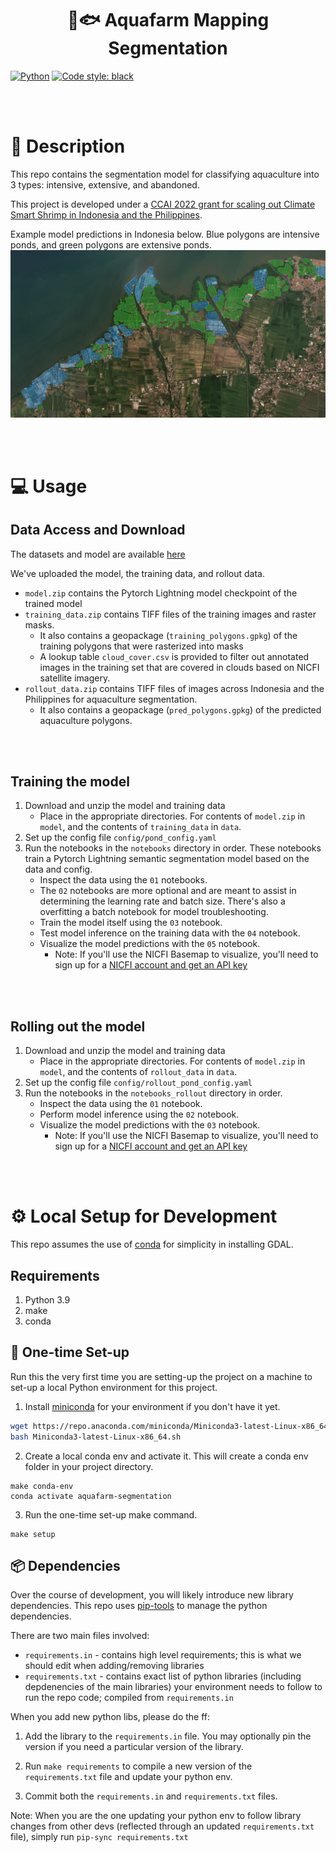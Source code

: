 <div align="center">

# 🦐🐟 Aquafarm Mapping Segmentation

</div>

<a href="https://www.python.org/"><img alt="Python" src="https://img.shields.io/badge/-Python 3.9-blue?style=for-the-badge&logo=python&logoColor=white"></a>
<a href="https://black.readthedocs.io/en/stable/"><img alt="Code style: black" src="https://img.shields.io/badge/code%20style-black-black.svg?style=for-the-badge&labelColor=gray"></a>

<br/>
<br/>


# 📜 Description

This repo contains the segmentation model for classifying aquaculture into 3 types: intensive, extensive, and abandoned.

This project is developed under a [CCAI 2022 grant for scaling out Climate Smart Shrimp in Indonesia and the Philippines](https://www.climatechange.ai/blog/2022-06-16-grants-mangrove).

Example model predictions in Indonesia below. Blue polygons are intensive ponds, and green polygons are extensive ponds.
![sample model predictions in Indonesia](assets/sample_model_predictions.png)

<br/>
<br/>

# 💻 Usage
## Data Access and Download
The datasets and model are available [here](https://drive.google.com/drive/folders/1VRnK7vPCWMTSRQOwuDie18zES3EqA27S?usp=share_link)

We've uploaded the model, the training data, and rollout data.

- `model.zip` contains the Pytorch Lightning model checkpoint of the trained model
- `training_data.zip` contains TIFF files of the training images and raster masks.
    - It also contains a geopackage (`training_polygons.gpkg`) of the training polygons that were rasterized into masks
    - A lookup table `cloud_cover.csv` is provided to filter out annotated images in the training set that are covered in clouds based on NICFI satellite imagery.
- `rollout_data.zip` contains TIFF files of images across Indonesia and the Philippines for aquaculture segmentation.
    - It also contains a geopackage (`pred_polygons.gpkg`) of the predicted aquaculture polygons.
<br/>
<br/>

## Training the model
1. Download and unzip the model and training data
    - Place in the appropriate directories. For contents of `model.zip` in `model`, and the contents of `training_data` in `data`.
2. Set up the config file `config/pond_config.yaml`
3. Run the notebooks in the `notebooks` directory in order. These notebooks train a Pytorch Lightning semantic segmentation model based on the data and config.
    - Inspect the data using the `01` notebooks.
    - The `02` notebooks are more optional and are meant to assist in determining the learning rate and batch size. There's also a overfitting a batch notebook for model troubleshooting.
    - Train the model itself using the `03` notebook.
    - Test model inference on the training data with the `04` notebook.
    - Visualize the model predictions with the `05` notebook.
        - Note: If you'll use the NICFI Basemap to visualize, you'll need to sign up for a [NICFI account and get an API key](https://www.planet.com/nicfi/)

<br/>
<br/>

## Rolling out the model
1. Download and unzip the model and training data
    - Place in the appropriate directories. For contents of `model.zip` in `model`, and the contents of `rollout_data` in `data`.
2. Set up the config file `config/rollout_pond_config.yaml`
3. Run the notebooks in the `notebooks_rollout` directory in order.
    - Inspect the data using the `01` notebook.
    - Perform model inference using the `02` notebook.
    - Visualize the model predictions with the `03` notebook.
        - Note: If you'll use the NICFI Basemap to visualize, you'll need to sign up for a [NICFI account and get an API key](https://www.planet.com/nicfi/)

<br/>
<br/>

# ⚙️ Local Setup for Development

This repo assumes the use of [conda](https://docs.conda.io/en/latest/miniconda.html) for simplicity in installing GDAL.


## Requirements

1. Python 3.9
2. make
3. conda


## 🐍 One-time Set-up
Run this the very first time you are setting-up the project on a machine to set-up a local Python environment for this project.

1. Install [miniconda](https://docs.conda.io/en/latest/miniconda.html) for your environment if you don't have it yet.
```bash
wget https://repo.anaconda.com/miniconda/Miniconda3-latest-Linux-x86_64.sh
bash Miniconda3-latest-Linux-x86_64.sh
```

2. Create a local conda env and activate it. This will create a conda env folder in your project directory.
```
make conda-env
conda activate aquafarm-segmentation
```

3. Run the one-time set-up make command.
```
make setup
```

## 📦 Dependencies

Over the course of development, you will likely introduce new library dependencies. This repo uses [pip-tools](https://github.com/jazzband/pip-tools) to manage the python dependencies.

There are two main files involved:
* `requirements.in` - contains high level requirements; this is what we should edit when adding/removing libraries
* `requirements.txt` - contains exact list of python libraries (including depdenencies of the main libraries) your environment needs to follow to run the repo code; compiled from `requirements.in`


When you add new python libs, please do the ff:

1. Add the library to the `requirements.in` file. You may optionally pin the version if you need a particular version of the library.

2. Run `make requirements` to compile a new version of the `requirements.txt` file and update your python env.

3. Commit both the `requirements.in` and `requirements.txt` files.

Note: When you are the one updating your python env to follow library changes from other devs (reflected through an updated `requirements.txt` file), simply run `pip-sync requirements.txt`
